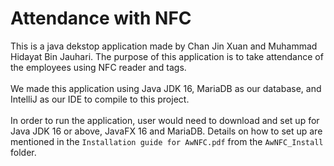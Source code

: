 # Attendance with NFC
This is a java dekstop application made by Chan Jin Xuan and Muhammad Hidayat Bin Jauhari. The purpose of this application is to take attendance of the employees using NFC reader and tags.<br>
<br>
We made this application using Java JDK 16, MariaDB as our database, and IntelliJ as our IDE to compile to this project.<br>
<br>
In order to run the application, user would need to download and set up for Java JDK 16 or above, JavaFX 16 and MariaDB. Details on how to set up are mentioned in the ` Installation guide for AwNFC.pdf ` from the ` AwNFC_Install ` folder. <br>
<br>
